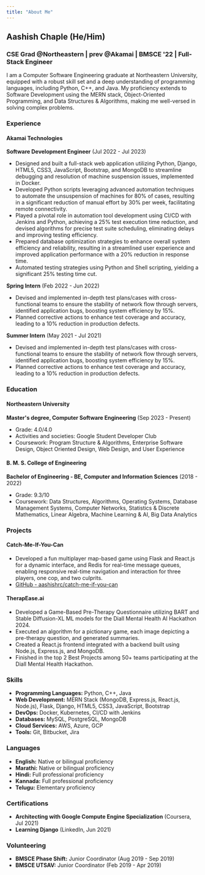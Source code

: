 ```yaml
---
title: "About Me"
---
```


## Aashish Chaple (He/Him)
### CSE Grad @Northeastern | prev @Akamai | BMSCE '22 | Full-Stack Engineer

I am a Computer Software Engineering graduate at Northeastern University, equipped with a robust skill set and a deep understanding of programming languages, including Python, C++, and Java. My proficiency extends to Software Development using the MERN stack, Object-Oriented Programming, and Data Structures & Algorithms, making me well-versed in solving complex problems.

### Experience

#### Akamai Technologies
**Software Development Engineer** (Jul 2022 - Jul 2023)  
- Designed and built a full-stack web application utilizing Python, Django, HTML5, CSS3, JavaScript, Bootstrap, and MongoDB to streamline debugging and resolution of machine suspension issues, implemented in Docker.
- Developed Python scripts leveraging advanced automation techniques to automate the unsuspension of machines for 80% of cases, resulting in a significant reduction of manual effort by 30% per week, facilitating remote connectivity.
- Played a pivotal role in automation tool development using CI/CD with Jenkins and Python, achieving a 25% test execution time reduction, and devised algorithms for precise test suite scheduling, eliminating delays and improving testing efficiency.
- Prepared database optimization strategies to enhance overall system efficiency and reliability, resulting in a streamlined user experience and improved application performance with a 20% reduction in response time.
- Automated testing strategies using Python and Shell scripting, yielding a significant 25% testing time cut.

**Spring Intern** (Feb 2022 - Jun 2022)  
- Devised and implemented in-depth test plans/cases with cross-functional teams to ensure the stability of network flow through servers, identified application bugs, boosting system efficiency by 15%.
- Planned corrective actions to enhance test coverage and accuracy, leading to a 10% reduction in production defects.

**Summer Intern** (May 2021 - Jul 2021)  
- Devised and implemented in-depth test plans/cases with cross-functional teams to ensure the stability of network flow through servers, identified application bugs, boosting system efficiency by 15%.
- Planned corrective actions to enhance test coverage and accuracy, leading to a 10% reduction in production defects.

### Education

#### Northeastern University
**Master's degree, Computer Software Engineering** (Sep 2023 - Present)  
- Grade: 4.0/4.0
- Activities and societies: Google Student Developer Club
- Coursework: Program Structure & Algorithms, Enterprise Software Design, Object Oriented Design, Web Design, and User Experience

#### B. M. S. College of Engineering
**Bachelor of Engineering - BE, Computer and Information Sciences** (2018 - 2022)  
- Grade: 9.3/10
- Coursework: Data Structures, Algorithms, Operating Systems, Database Management Systems, Computer Networks, Statistics & Discrete Mathematics, Linear Algebra, Machine Learning & AI, Big Data Analytics

### Projects

#### Catch-Me-If-You-Can
- Developed a fun multiplayer map-based game using Flask and React.js for a dynamic interface, and Redis for real-time message queues, enabling responsive real-time navigation and interaction for three players, one cop, and two culprits.
- [GitHub - aashishrc/catch-me-if-you-can](https://github.com/aashishrc/catch-me-if-you-can)

#### TherapEase.ai
- Developed a Game-Based Pre-Therapy Questionnaire utilizing BART and Stable Diffusion-XL ML models for the Diall Mental Health AI Hackathon 2024.
- Executed an algorithm for a pictionary game, each image depicting a pre-therapy question, and generated summaries.
- Created a React.js frontend integrated with a backend built using Node.js, Express.js, and MongoDB.
- Finished in the top 2 Best Projects among 50+ teams participating at the Diall Mental Health Hackathon.

### Skills
- **Programming Languages:** Python, C++, Java
- **Web Development:** MERN Stack (MongoDB, Express.js, React.js, Node.js), Flask, Django, HTML5, CSS3, JavaScript, Bootstrap
- **DevOps:** Docker, Kubernetes, CI/CD with Jenkins
- **Databases:** MySQL, PostgreSQL, MongoDB
- **Cloud Services:** AWS, Azure, GCP
- **Tools:** Git, Bitbucket, Jira

### Languages
- **English:** Native or bilingual proficiency
- **Marathi:** Native or bilingual proficiency
- **Hindi:** Full professional proficiency
- **Kannada:** Full professional proficiency
- **Telugu:** Elementary proficiency

### Certifications
- **Architecting with Google Compute Engine Specialization** (Coursera, Jul 2021)
- **Learning Django** (LinkedIn, Jun 2021)

### Volunteering
- **BMSCE Phase Shift:** Junior Coordinator (Aug 2019 - Sep 2019)
- **BMSCE UTSAV:** Junior Coordinator (Feb 2019 - Apr 2019)